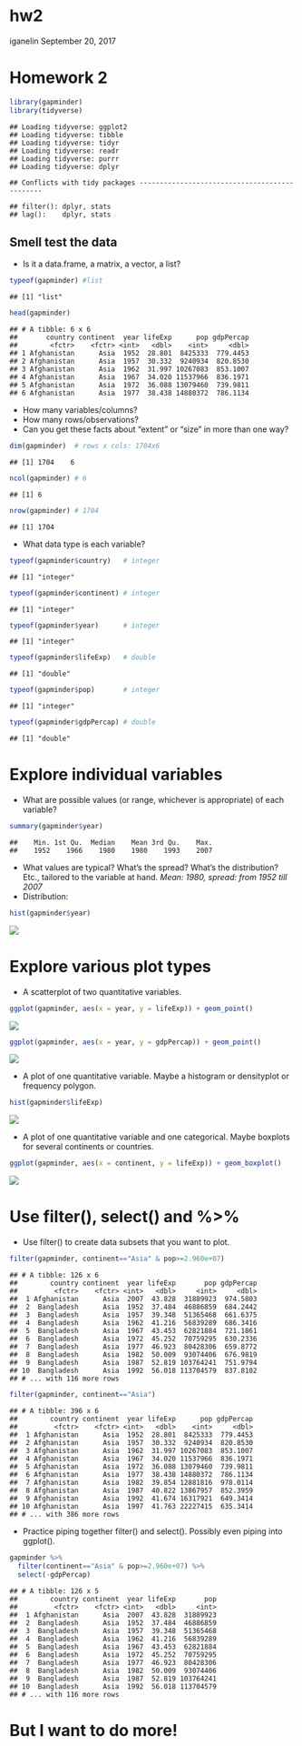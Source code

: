 hw2
================
iganelin
September 20, 2017

Homework 2
==========

``` r
library(gapminder)
library(tidyverse)
```

    ## Loading tidyverse: ggplot2
    ## Loading tidyverse: tibble
    ## Loading tidyverse: tidyr
    ## Loading tidyverse: readr
    ## Loading tidyverse: purrr
    ## Loading tidyverse: dplyr

    ## Conflicts with tidy packages ----------------------------------------------

    ## filter(): dplyr, stats
    ## lag():    dplyr, stats

Smell test the data
-------------------

-   Is it a data.frame, a matrix, a vector, a list?

``` r
typeof(gapminder) #list
```

    ## [1] "list"

``` r
head(gapminder) 
```

    ## # A tibble: 6 x 6
    ##       country continent  year lifeExp      pop gdpPercap
    ##        <fctr>    <fctr> <int>   <dbl>    <int>     <dbl>
    ## 1 Afghanistan      Asia  1952  28.801  8425333  779.4453
    ## 2 Afghanistan      Asia  1957  30.332  9240934  820.8530
    ## 3 Afghanistan      Asia  1962  31.997 10267083  853.1007
    ## 4 Afghanistan      Asia  1967  34.020 11537966  836.1971
    ## 5 Afghanistan      Asia  1972  36.088 13079460  739.9811
    ## 6 Afghanistan      Asia  1977  38.438 14880372  786.1134

-   How many variables/columns?
-   How many rows/observations?
-   Can you get these facts about “extent” or “size” in more than one way?

``` r
dim(gapminder)  # rows x cols: 1704x6
```

    ## [1] 1704    6

``` r
ncol(gapminder) # 6
```

    ## [1] 6

``` r
nrow(gapminder) # 1704
```

    ## [1] 1704

-   What data type is each variable?

``` r
typeof(gapminder$country)   # integer
```

    ## [1] "integer"

``` r
typeof(gapminder$continent) # integer
```

    ## [1] "integer"

``` r
typeof(gapminder$year)      # integer
```

    ## [1] "integer"

``` r
typeof(gapminder$lifeExp)   # double
```

    ## [1] "double"

``` r
typeof(gapminder$pop)       # integer
```

    ## [1] "integer"

``` r
typeof(gapminder$gdpPercap) # double
```

    ## [1] "double"

Explore individual variables
============================

-   What are possible values (or range, whichever is appropriate) of each variable?

``` r
summary(gapminder$year)
```

    ##    Min. 1st Qu.  Median    Mean 3rd Qu.    Max. 
    ##    1952    1966    1980    1980    1993    2007

-   What values are typical? What’s the spread? What’s the distribution? Etc., tailored to the variable at hand. *Mean: 1980, spread: from 1952 till 2007*
-   Distribution:

``` r
hist(gapminder$year)
```

![](hw2_files/figure-markdown_github-ascii_identifiers/unnamed-chunk-6-1.png)

Explore various plot types
==========================

-   A scatterplot of two quantitative variables.

``` r
ggplot(gapminder, aes(x = year, y = lifeExp)) + geom_point()
```

![](hw2_files/figure-markdown_github-ascii_identifiers/unnamed-chunk-7-1.png)

``` r
ggplot(gapminder, aes(x = year, y = gdpPercap)) + geom_point()
```

![](hw2_files/figure-markdown_github-ascii_identifiers/unnamed-chunk-7-2.png)

-   A plot of one quantitative variable. Maybe a histogram or densityplot or frequency polygon.

``` r
hist(gapminder$lifeExp)
```

![](hw2_files/figure-markdown_github-ascii_identifiers/unnamed-chunk-8-1.png)

-   A plot of one quantitative variable and one categorical. Maybe boxplots for several continents or countries.

``` r
ggplot(gapminder, aes(x = continent, y = lifeExp)) + geom_boxplot()
```

![](hw2_files/figure-markdown_github-ascii_identifiers/unnamed-chunk-9-1.png)

Use filter(), select() and %&gt;%
=================================

-   Use filter() to create data subsets that you want to plot.

``` r
filter(gapminder, continent=="Asia" & pop>=2.960e+07)
```

    ## # A tibble: 126 x 6
    ##        country continent  year lifeExp       pop gdpPercap
    ##         <fctr>    <fctr> <int>   <dbl>     <int>     <dbl>
    ##  1 Afghanistan      Asia  2007  43.828  31889923  974.5803
    ##  2  Bangladesh      Asia  1952  37.484  46886859  684.2442
    ##  3  Bangladesh      Asia  1957  39.348  51365468  661.6375
    ##  4  Bangladesh      Asia  1962  41.216  56839289  686.3416
    ##  5  Bangladesh      Asia  1967  43.453  62821884  721.1861
    ##  6  Bangladesh      Asia  1972  45.252  70759295  630.2336
    ##  7  Bangladesh      Asia  1977  46.923  80428306  659.8772
    ##  8  Bangladesh      Asia  1982  50.009  93074406  676.9819
    ##  9  Bangladesh      Asia  1987  52.819 103764241  751.9794
    ## 10  Bangladesh      Asia  1992  56.018 113704579  837.8102
    ## # ... with 116 more rows

``` r
filter(gapminder, continent=="Asia")
```

    ## # A tibble: 396 x 6
    ##        country continent  year lifeExp      pop gdpPercap
    ##         <fctr>    <fctr> <int>   <dbl>    <int>     <dbl>
    ##  1 Afghanistan      Asia  1952  28.801  8425333  779.4453
    ##  2 Afghanistan      Asia  1957  30.332  9240934  820.8530
    ##  3 Afghanistan      Asia  1962  31.997 10267083  853.1007
    ##  4 Afghanistan      Asia  1967  34.020 11537966  836.1971
    ##  5 Afghanistan      Asia  1972  36.088 13079460  739.9811
    ##  6 Afghanistan      Asia  1977  38.438 14880372  786.1134
    ##  7 Afghanistan      Asia  1982  39.854 12881816  978.0114
    ##  8 Afghanistan      Asia  1987  40.822 13867957  852.3959
    ##  9 Afghanistan      Asia  1992  41.674 16317921  649.3414
    ## 10 Afghanistan      Asia  1997  41.763 22227415  635.3414
    ## # ... with 386 more rows

-   Practice piping together filter() and select(). Possibly even piping into ggplot().

``` r
gapminder %>% 
  filter(continent=="Asia" & pop>=2.960e+07) %>% 
  select(-gdpPercap)
```

    ## # A tibble: 126 x 5
    ##        country continent  year lifeExp       pop
    ##         <fctr>    <fctr> <int>   <dbl>     <int>
    ##  1 Afghanistan      Asia  2007  43.828  31889923
    ##  2  Bangladesh      Asia  1952  37.484  46886859
    ##  3  Bangladesh      Asia  1957  39.348  51365468
    ##  4  Bangladesh      Asia  1962  41.216  56839289
    ##  5  Bangladesh      Asia  1967  43.453  62821884
    ##  6  Bangladesh      Asia  1972  45.252  70759295
    ##  7  Bangladesh      Asia  1977  46.923  80428306
    ##  8  Bangladesh      Asia  1982  50.009  93074406
    ##  9  Bangladesh      Asia  1987  52.819 103764241
    ## 10  Bangladesh      Asia  1992  56.018 113704579
    ## # ... with 116 more rows

But I want to do more!
======================
